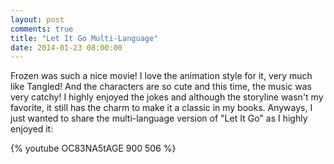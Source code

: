 ```yaml
---
layout: post
comments: true
title: "Let It Go Multi-Language"
date: 2014-01-23 08:00:00
---
```


Frozen was such a nice movie! I love the animation style for it, very much
like Tangled! And the characters are so cute and this time, the music was very
catchy! I highly enjoyed the jokes and although the storyline wasn't my
favorite, it still has the charm to make it a classic in my books. Anyways,
I just wanted to share the multi-language version of "Let It Go" as I highly
enjoyed it:

{% youtube OC83NA5tAGE 900 506 %}
